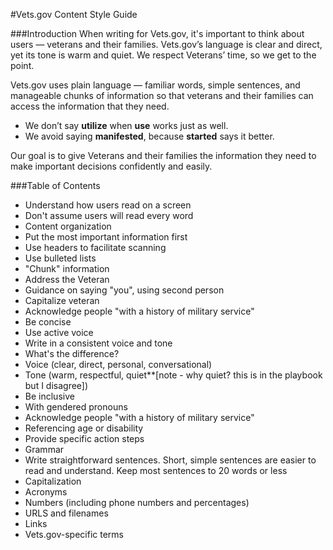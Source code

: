 #Vets.gov Content Style Guide

###Introduction
When writing for Vets.gov, it's important to think about users — veterans and their families. Vets.gov’s language is clear and direct, yet its tone is warm and quiet. We respect Veterans’ time, so we get to the point. 

Vets.gov uses plain language — familiar words, simple sentences, and manageable chunks of information so that veterans and their families can access the information that they need. 

+ We don’t say **utilize** when **use** works just as well.  
+ We avoid saying **manifested**, because **started** says it better.  

Our goal is to give Veterans and their families the information they need to make important decisions confidently and easily.

###Table of Contents
+ Understand how users read on a screen
 + Don't assume users will read every word
+ Content organization
 + Put the most important information first
 + Use headers to facilitate scanning
 + Use bulleted lists
 + "Chunk" information
+ Address the Veteran
 + Guidance on saying "you", using second person
 + Capitalize veteran
 + Acknowledge people "with a history of military service"
+ Be concise
+ Use active voice
+ Write in a consistent voice and tone
 + What's the difference?
 + Voice (clear, direct, personal, conversational) 
 + Tone (warm, respectful, quiet**[note - why quiet? this is in the playbook but I disagree])
+ Be inclusive
 + With gendered pronouns
 + Acknowledge people "with a history of military service"
 + Referencing age or disability
+ Provide specific action steps
+ Grammar
 + Write straightforward sentences.  Short, simple sentences are easier to read and understand. Keep most sentences to 20 words or less
+ Capitalization
+ Acronyms
+ Numbers (including phone numbers and percentages)
+ URLS and filenames 
+ Links
+ Vets.gov-specific terms
